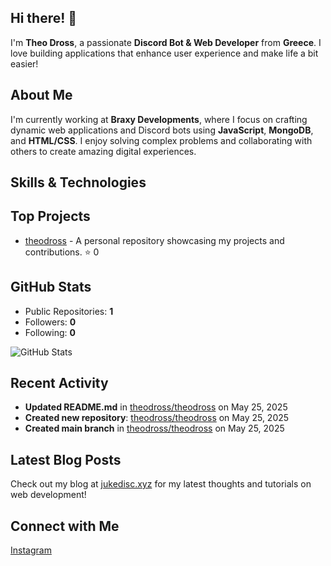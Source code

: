 ## Hi there! 👋

I'm **Theo Dross**, a passionate **Discord Bot & Web Developer** from **Greece**. I love building applications that enhance user experience and make life a bit easier!

## About Me

I'm currently working at **Braxy Developments**, where I focus on crafting dynamic web applications and Discord bots using **JavaScript**, **MongoDB**, and **HTML/CSS**. I enjoy solving complex problems and collaborating with others to create amazing digital experiences.

## Skills & Technologies



## Top Projects

- [theodross](https://github.com/theodross/theodross) - A personal repository showcasing my projects and contributions. ⭐️ 0


## GitHub Stats

- Public Repositories: **1**
- Followers: **0**
- Following: **0**

![GitHub Stats](https://github-readme-stats.vercel.app/api?username=theodross&show_icons=true&theme=radical)

## Recent Activity

- **Updated README.md** in [theodross/theodross](https://github.com/theodross/theodross) on May 25, 2025
- **Created new repository**: [theodross/theodross](https://github.com/theodross/theodross) on May 25, 2025
- **Created main branch** in [theodross/theodross](https://github.com/theodross/theodross) on May 25, 2025

## Latest Blog Posts

Check out my blog at [jukedisc.xyz](https://jukedisc.xyz) for my latest thoughts and tutorials on web development!

## Connect with Me

[Instagram](https://www.instagram.com/theo.dross)
